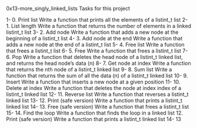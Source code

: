 0x13-more_singly_linked_lists
Tasks for this project

1- 0. Print list Write a function that prints all the elements of a listint_t list
2- 1. List length Write a function that returns the number of elements in a linked listint_t list
3- 2. Add node Write a function that adds a new node at the beginning of a listint_t list
4- 3. Add node at the end Write a function that adds a new node at the end of a listint_t list
5- 4. Free list Write a function that frees a listint_t list
6- 5. Free Write a function that frees a listint_t list
7- 6. Pop Write a function that deletes the head node of a listint_t linked list, and returns the head node’s data (n)
8- 7. Get node at index Write a function that returns the nth node of a listint_t linked list
9- 8. Sum list Write a function that returns the sum of all the data (n) of a listint_t linked list
10- 9. Insert Write a function that inserts a new node at a given position
11- 10. Delete at index Write a function that deletes the node at index index of a listint_t linked list
12- 11. Reverse list Write a function that reverses a listint_t linked list
13- 12. Print (safe version) Write a function that prints a listint_t linked list
14- 13. Free (safe version) Write a function that frees a listint_t list
15- 14. Find the loop Write a function that finds the loop in a linked list
 12. Print (safe version) Write a function that prints a listint_t linked list
14- 13
